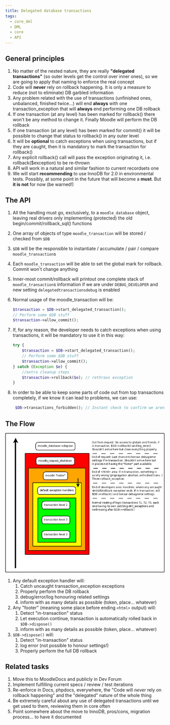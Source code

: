 ```yaml
---
title: Delegated database transactions
tags:
  - core_dml
  - DML
  - core
  - API
---
```


## General principles

1. No matter of the nested nature, they are really **"delegated transactions"** (so outer levels get the control over inner ones), so we are going to apply that naming to enforce the real concept
2. Code will **never** rely on rollback happening. It is only a measure to reduce (not to eliminate) DB garbled information
3. Any problem related with the use of transactions (unfinished ones, unbalanced, finished twice...) will end **always** with one transaction_exception that will **always** end performing one DB rollback
4. If one transaction (at any level) has been marked for rollback() there won't be any method to change it. Finally Moodle will perform the DB rollback
5. If one transaction (at any level) has been marked for commit() it will be possible to change that status to rollback() in any outer level
6. It will be **optional** to catch exceptions when using transactions, but if they are caught, then it is mandatory to mark the transaction for rollback()
7. Any explicit rollback() call will pass the exception originating it, i.e. rollback($exception) to be re-thrown
8. API will work in a natural and similar fashion to current recordsets one
9. We will start **recommending** to use InnoDB for 2.0 in environmental tests. Possibly, at some point in the future that will become a **must**. But **it is not** for now (be warned!)

## The API

1. All the handling must go, exclusively, to a `moodle_database` object, leaving real drivers only implementing (protected) the old begin/commit/rollback_sql() functions
2. One array of objects of type `moodle_transaction` will be stored / checked from `$DB`
3. `$DB` will be the responsible to instantiate / accumulate / pair / compare `moodle_transaction`s
4. Each `moodle_transaction` will be able to set the global mark for rollback. Commit won't change anything
5. Inner-most commit/rollback will printout one complete stack of `moodle_transaction`s information if we are under `DEBUG_DEVELOPER` and new setting `delegatedtransactionsdebug` is enabled
6. Normal usage of the moodle_transaction will be:

    ```php
    $transaction = $DB->start_delegated_transaction();
    // Perform some $DB stuff
    $transaction->allow_commit();
    ```

7. If, for any reason, the developer needs to catch exceptions when using transactions, it will be mandatory to use it in this way:

    ```php
    try {
        $transaction = $DB->start_delegated_transaction();
        // Perform some $DB stuff
        $transaction->allow_commit();
    } catch (Exception $e) {
        //extra cleanup steps
        $transaction->rollback($e); // rethrows exception
    }
    ```

8. In order to be able to keep some parts of code out from top transactions completely, if we know it can lead to problems, we can use:

    ```php
     $DB->transactions_forbidden(); // Instant check to confirm we aren't using transactions in this point. Will throw exception if transaction is found.
    ```

## The Flow

![The flow of transactions in diagram format](./_index/TransactionsAndExceptionsFlow.png)

1. Any default exception handler will:
    1. Catch uncaught transaction_exception exceptions
    2. Properly perform the DB rollback
    3. debug/error/log honouring related settings
    4. inform with as many details as possible (token, place... whatever)
2. Any "footer" (meaning some place before ending `<html>` output) will:
    1. Detect "in-transaction" status
    2. Let execution continue, transaction is automatically rolled back in `$DB->dispose()`
    3. inform with as many details as possible (token, place... whatever)
3. `$DB->dispose()` will:
    1. Detect "in-transaction" status
    2. log error (not possible to honour settings!)
    3. Properly perform the full DB rollback

## Related tasks

1. Move this to MoodleDocs and publicly in Dev Forum
2. Implement fulfilling current specs / review / test iterations
3. Re-enforce in Docs, phpdocs, everywhere, the "Code will *never* rely on rollback happening" and the "delegated" nature of the whole thing
4. Be extremely careful about any use of delegated transactions until we get used to them, reviewing them in core often
5. Point somewhere about the move to InnoDB, pros/cons, migration process... to have it documented
